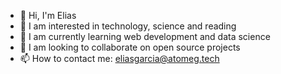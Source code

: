 - 👋 Hi, I'm Elias
- 👀 I am interested in technology, science and reading
- 🌱 I am currently learning web development and data science
- 💞️ I am looking to collaborate on open source projects
- 📫 How to contact me: eliasgarcia@atomeg.tech

<!---
Eliasgarcia12/Eliasgarcia12 is a ✨ special ✨ repository because its `README.md` (this file) appears on your GitHub profile.
You can click the Preview link to take a look at your changes.
--->
